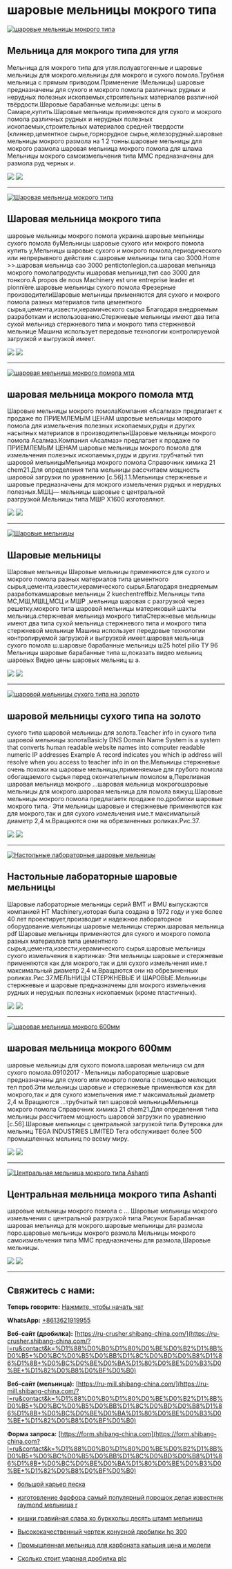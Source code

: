 # шаровые мельницы мокрого типа

<a href="https://swt.shibang-china.com/?l=ru&img&k=%D1%88%D0%B0%D1%80%D0%BE%D0%B2%D1%8B%D0%B5+%D0%BC%D0%B5%D0%BB%D1%8C%D0%BD%D0%B8%D1%86%D1%8B+%D0%BC%D0%BE%D0%BA%D1%80%D0%BE%D0%B3%D0%BE+%D1%82%D0%B8%D0%BF%D0%B0" target="_blank">![шаровые мельницы мокрого типа](http://static.shibang-china.com/all-800x300/1113.jpg)</a>

## Мельница для мокрого типа для угля
Мельница для мокрого типа для угля.полуавтогенные и шаровые мельницы для мокрого.мельницы для мокрого и сухого помола.Трубная мельница с прямым приводом.Применение (Мельницы) шаровые предназначены для сухого и мокрого помола различных рудных и нерудных полезных ископаемых,строительных материалов различной твёрдости.Шаровые барабанные мельницы: цены в Самаре,купить.Шаровые мельницы применяются для сухого и мокрого помола различных рудных и нерудных полезных ископаемых,строительных материалов средней твердости (клинкер,цементное сырье,горнорудное сырье,железорудный.шаровые мельницы мокрого размола на 1 2 тонны.шаровые мельницы для мокрого размола шаровая мельница мокрого помола для шлама Мельницы мокрого самоизмельчения типа ММС предназначены для размола руд черных и.


<a href="https://whatsapp.shibangsoft.com/WhatsApp.php" target="_blank" title="WhatsApp">![](http://static.shibang-china.com/icon/whatsapp.png)</a> <a href="https://swt.shibang-china.com/?l=ru&icon&k=%D1%88%D0%B0%D1%80%D0%BE%D0%B2%D1%8B%D0%B5+%D0%BC%D0%B5%D0%BB%D1%8C%D0%BD%D0%B8%D1%86%D1%8B+%D0%BC%D0%BE%D0%BA%D1%80%D0%BE%D0%B3%D0%BE+%D1%82%D0%B8%D0%BF%D0%B0" target="_blank">![](http://static.shibang-china.com/icon/chat-ru.png)</a>

---

<a href="https://swt.shibang-china.com/?l=ru&img&k=%D1%88%D0%B0%D1%80%D0%BE%D0%B2%D1%8B%D0%B5+%D0%BC%D0%B5%D0%BB%D1%8C%D0%BD%D0%B8%D1%86%D1%8B+%D0%BC%D0%BE%D0%BA%D1%80%D0%BE%D0%B3%D0%BE+%D1%82%D0%B8%D0%BF%D0%B0" target="_blank">![Шаровая мельница мокрого типа](http://static.shibang-china.com/all-800x300/408.jpg)</a>

## Шаровая мельница мокрого типа
шаровые мельницы мокрого помола украина.шаровые мельницы сухого помола буМельницы шаровые сухого или мокрого помола купить у,Мельницы шаровые сухого и мокрого помола,периодического или непрерывного действия с.шаровые мельницы типа cao 3000.Home &gt;&gt;.шаровая мельница cao 3000 pentictonlegion.ca.шаровая мельница мокрого помолапродукты ишаровая мельница,тип cao 3000 для тонкого.&#192; propos de nous Machinery est une entreprise leader et pionni&#232;re.шаровые мельницы сухого помола Фрезерные производителиШаровые мельницы применяются для сухого и мокрого помола разных материалов типа цементного сырья,цемента,извести,керамического сырья Благодаря внедряемым разработкам и использованию.Стержневые мельницы имеют два типа сухой мельница стержневого типа и мокрого типа стержневой мельнице Машина использует передовые технологии контролируемой загрузкой и выгрузкой имеет.


<a href="https://whatsapp.shibangsoft.com/WhatsApp.php" target="_blank" title="WhatsApp">![](http://static.shibang-china.com/icon/whatsapp.png)</a> <a href="https://swt.shibang-china.com/?l=ru&icon&k=%D1%88%D0%B0%D1%80%D0%BE%D0%B2%D1%8B%D0%B5+%D0%BC%D0%B5%D0%BB%D1%8C%D0%BD%D0%B8%D1%86%D1%8B+%D0%BC%D0%BE%D0%BA%D1%80%D0%BE%D0%B3%D0%BE+%D1%82%D0%B8%D0%BF%D0%B0" target="_blank">![](http://static.shibang-china.com/icon/chat-ru.png)</a>

---

<a href="https://swt.shibang-china.com/?l=ru&img&k=%D1%88%D0%B0%D1%80%D0%BE%D0%B2%D1%8B%D0%B5+%D0%BC%D0%B5%D0%BB%D1%8C%D0%BD%D0%B8%D1%86%D1%8B+%D0%BC%D0%BE%D0%BA%D1%80%D0%BE%D0%B3%D0%BE+%D1%82%D0%B8%D0%BF%D0%B0" target="_blank">![шаровая мельница мокрого помола мтд](http://static.shibang-china.com/all-800x300/1020.jpg)</a>

## шаровая мельница мокрого помола мтд
Шаровые мельницы мокрого помолаКомпания &#171;Асалмаз&#187; предлагает к продаже по ПРИЕМЛЕМЫМ ЦЕНАМ шаровые мельницы мокрого помола для измельчения полезных ископаемых,руды и других насыпных материалов в производительнШаровые мельницы мокрого помола Асалмаз.Компания &#171;Асалмаз&#187; предлагает к продаже по ПРИЕМЛЕМЫМ ЦЕНАМ шаровые мельницы мокрого помола для измельчения полезных ископаемых,руды и других.трубчатый тип шаровой мельницыМельница мокрого помола Справочник химика 21 chem21.Для определения типа мельницы рассчитаем мощность шаровой загрузки по уравнению [c.56].1.1.Мельницы стержневые и шаровые предназначены для мокрого измельчения рудных и нерудных полезных.МШЦ― мельницы шаровые с центральной разгрузкой.Мельницы типа МШР Х1600 изготовляют.


<a href="https://whatsapp.shibangsoft.com/WhatsApp.php" target="_blank" title="WhatsApp">![](http://static.shibang-china.com/icon/whatsapp.png)</a> <a href="https://swt.shibang-china.com/?l=ru&icon&k=%D1%88%D0%B0%D1%80%D0%BE%D0%B2%D1%8B%D0%B5+%D0%BC%D0%B5%D0%BB%D1%8C%D0%BD%D0%B8%D1%86%D1%8B+%D0%BC%D0%BE%D0%BA%D1%80%D0%BE%D0%B3%D0%BE+%D1%82%D0%B8%D0%BF%D0%B0" target="_blank">![](http://static.shibang-china.com/icon/chat-ru.png)</a>

---

<a href="https://swt.shibang-china.com/?l=ru&img&k=%D1%88%D0%B0%D1%80%D0%BE%D0%B2%D1%8B%D0%B5+%D0%BC%D0%B5%D0%BB%D1%8C%D0%BD%D0%B8%D1%86%D1%8B+%D0%BC%D0%BE%D0%BA%D1%80%D0%BE%D0%B3%D0%BE+%D1%82%D0%B8%D0%BF%D0%B0" target="_blank">![Шаровые мельницы](http://static.shibang-china.com/all-800x300/676.jpg)</a>

## Шаровые мельницы
Шаровые мельницы Шаровые мельницы применяются для сухого и мокрого помола разных материалов типа цементного сырья,цемента,извести,керамического сырья.Благодаря внедряемым разработкамшаровые мельницы 2 kuechentreffbiz.Мельницы типа МС,МШ,МШЦ,МСЦ и МШР ,мельница шаровая с разгрузкой через решетку.мокрого типа шаровой мельницы материковый шахты мельница.стержневая мельница мокрого типаСтержневые мельницы имеют два типа сухой мельница стержневого типа и мокрого типа стержневой мельнице Машина использует передовые технологии контролируемой загрузкой и выгрузкой имеет.шаровая мельница сухого помола ш.шаровые барабанные мельницы ш25 hotel pilio ТУ 96 Мельницы шаровые барабанные типа ш,показать видео мельниц шаровых Видео цены шаровых мельниц ш а.


<a href="https://whatsapp.shibangsoft.com/WhatsApp.php" target="_blank" title="WhatsApp">![](http://static.shibang-china.com/icon/whatsapp.png)</a> <a href="https://swt.shibang-china.com/?l=ru&icon&k=%D1%88%D0%B0%D1%80%D0%BE%D0%B2%D1%8B%D0%B5+%D0%BC%D0%B5%D0%BB%D1%8C%D0%BD%D0%B8%D1%86%D1%8B+%D0%BC%D0%BE%D0%BA%D1%80%D0%BE%D0%B3%D0%BE+%D1%82%D0%B8%D0%BF%D0%B0" target="_blank">![](http://static.shibang-china.com/icon/chat-ru.png)</a>

---

<a href="https://swt.shibang-china.com/?l=ru&img&k=%D1%88%D0%B0%D1%80%D0%BE%D0%B2%D1%8B%D0%B5+%D0%BC%D0%B5%D0%BB%D1%8C%D0%BD%D0%B8%D1%86%D1%8B+%D0%BC%D0%BE%D0%BA%D1%80%D0%BE%D0%B3%D0%BE+%D1%82%D0%B8%D0%BF%D0%B0" target="_blank">![шаровой мельницы сухого типа на золото](http://static.shibang-china.com/all-800x300/520.jpg)</a>

## шаровой мельницы сухого типа на золото
сухого типа шаровой мельницы для золота.Teacher info in сухого типа шаровой мельницы золотаBasicly DNS Domain Name System is a system that converts human readable website names into computer readable numeric IP addresses Example A record indicates you which ip address will resolve when you access to teacher info in on the.Мельницы стержневые очень похожи на шаровые мельницы,применяемые для грубого помола обогащаемого сырья перед окончательным помолом в,Переливная шаровая мельница мокрого …шаровая мельница мокрогошаровые мельницы для мокрого.шаровая мельница для помола вяжущ.Шаровые мельницы мокрого помола предлагаетк продаже по.дробилки шаровые мокрого типа.&#183; Эти мельницы шаровые и стержневые применяются как для мокрого,так и для сухого измельчения име.т максимальный диаметр 2,4 м.Вращаются они на обрезиненных роликах.Рис.37.


<a href="https://whatsapp.shibangsoft.com/WhatsApp.php" target="_blank" title="WhatsApp">![](http://static.shibang-china.com/icon/whatsapp.png)</a> <a href="https://swt.shibang-china.com/?l=ru&icon&k=%D1%88%D0%B0%D1%80%D0%BE%D0%B2%D1%8B%D0%B5+%D0%BC%D0%B5%D0%BB%D1%8C%D0%BD%D0%B8%D1%86%D1%8B+%D0%BC%D0%BE%D0%BA%D1%80%D0%BE%D0%B3%D0%BE+%D1%82%D0%B8%D0%BF%D0%B0" target="_blank">![](http://static.shibang-china.com/icon/chat-ru.png)</a>

---

<a href="https://swt.shibang-china.com/?l=ru&img&k=%D1%88%D0%B0%D1%80%D0%BE%D0%B2%D1%8B%D0%B5+%D0%BC%D0%B5%D0%BB%D1%8C%D0%BD%D0%B8%D1%86%D1%8B+%D0%BC%D0%BE%D0%BA%D1%80%D0%BE%D0%B3%D0%BE+%D1%82%D0%B8%D0%BF%D0%B0" target="_blank">![Настольные лабораторные шаровые мельницы](http://static.shibang-china.com/all-800x300/168.jpg)</a>

## Настольные лабораторные шаровые мельницы
Шаровые лабораторные мельницы серий BMT и BMU выпускаются компанией HT Machinery,которая была создана в 1972 году и уже более 40 лет проектирует,производит и надежное лабораторное оборудование.мельницы шаровые мельницы стержн.шаровая мельница pdf Шаровые мельницы применяются для сухого и мокрого помола разных материалов типа цементного сырья,цемента,извести,керамического сырья.шаровые мельницы сухого измельчения в картинках&#183; Эти мельницы шаровые и стержневые применяются как для мокрого,так и для сухого измельчения име.т максимальный диаметр 2,4 м.Вращаются они на обрезиненных роликах.Рис.37.МЕЛЬНИЦЫ СТЕРЖНЕВЫЕ И ШАРОВЫЕ.Мельницы стержневые и шаровые предназначены для мокрого измельчения рудных и нерудных полезных ископаемых (кроме пластичных).


<a href="https://whatsapp.shibangsoft.com/WhatsApp.php" target="_blank" title="WhatsApp">![](http://static.shibang-china.com/icon/whatsapp.png)</a> <a href="https://swt.shibang-china.com/?l=ru&icon&k=%D1%88%D0%B0%D1%80%D0%BE%D0%B2%D1%8B%D0%B5+%D0%BC%D0%B5%D0%BB%D1%8C%D0%BD%D0%B8%D1%86%D1%8B+%D0%BC%D0%BE%D0%BA%D1%80%D0%BE%D0%B3%D0%BE+%D1%82%D0%B8%D0%BF%D0%B0" target="_blank">![](http://static.shibang-china.com/icon/chat-ru.png)</a>

---

<a href="https://swt.shibang-china.com/?l=ru&img&k=%D1%88%D0%B0%D1%80%D0%BE%D0%B2%D1%8B%D0%B5+%D0%BC%D0%B5%D0%BB%D1%8C%D0%BD%D0%B8%D1%86%D1%8B+%D0%BC%D0%BE%D0%BA%D1%80%D0%BE%D0%B3%D0%BE+%D1%82%D0%B8%D0%BF%D0%B0" target="_blank">![шаровая мельница мокрого 600мм](http://static.shibang-china.com/all-800x300/289.jpg)</a>

## шаровая мельница мокрого 600мм
шаровые мельницы для сухого помола.шаровая мельница см для сухого помола.09102017 &#183; Мельницы лабораторные шаровые предназначены для сухого или мокрого помола с помощью мелющих тел проб.Эти мельницы шаровые и стержневые применяются как для мокрого,так и для сухого измельчения име.т максимальный диаметр 2,4 м.Вращаются …трубчатый тип шаровой мельницыМельница мокрого помола Справочник химика 21 chem21.Для определения типа мельницы рассчитаем мощность шаровой загрузки по уравнению [c.56].Шаровые мельницы с центральной загрузкой типа.Футеровка для мельниц TEGA INDUSTRIES LIMITED Тега обслуживает более 500 промышленных мельниц по всему миру.


<a href="https://whatsapp.shibangsoft.com/WhatsApp.php" target="_blank" title="WhatsApp">![](http://static.shibang-china.com/icon/whatsapp.png)</a> <a href="https://swt.shibang-china.com/?l=ru&icon&k=%D1%88%D0%B0%D1%80%D0%BE%D0%B2%D1%8B%D0%B5+%D0%BC%D0%B5%D0%BB%D1%8C%D0%BD%D0%B8%D1%86%D1%8B+%D0%BC%D0%BE%D0%BA%D1%80%D0%BE%D0%B3%D0%BE+%D1%82%D0%B8%D0%BF%D0%B0" target="_blank">![](http://static.shibang-china.com/icon/chat-ru.png)</a>

---

<a href="https://swt.shibang-china.com/?l=ru&img&k=%D1%88%D0%B0%D1%80%D0%BE%D0%B2%D1%8B%D0%B5+%D0%BC%D0%B5%D0%BB%D1%8C%D0%BD%D0%B8%D1%86%D1%8B+%D0%BC%D0%BE%D0%BA%D1%80%D0%BE%D0%B3%D0%BE+%D1%82%D0%B8%D0%BF%D0%B0" target="_blank">![Центральная мельница мокрого типа Ashanti](http://static.shibang-china.com/all-800x300/20.jpg)</a>

## Центральная мельница мокрого типа Ashanti
шаровые мельницы мокрого помола с … Шаровые мельницы мокрого измельчения с центральной разгрузкой типа.Рисунок Барабанная шаровая мельница для мокрого.шаровые мельницы для размола поро.шаровые мельницы мокрого размола Мельницы мокрого самоизмельчения типа ММС предназначены для размола,Шаровые мельницы.

<a href="https://whatsapp.shibangsoft.com/WhatsApp.php" target="_blank" title="WhatsApp">![](http://static.shibang-china.com/icon/whatsapp.png)</a> <a href="https://swt.shibang-china.com/?l=ru&icon&k=%D1%88%D0%B0%D1%80%D0%BE%D0%B2%D1%8B%D0%B5+%D0%BC%D0%B5%D0%BB%D1%8C%D0%BD%D0%B8%D1%86%D1%8B+%D0%BC%D0%BE%D0%BA%D1%80%D0%BE%D0%B3%D0%BE+%D1%82%D0%B8%D0%BF%D0%B0" target="_blank">![](http://static.shibang-china.com/icon/chat-ru.png)</a>

---
## Свяжитесь с нами:

**Теперь говорите:** [Нажмите, чтобы начать чат](https://swt.shibang-china.com?l=ru&contact&k=%D1%88%D0%B0%D1%80%D0%BE%D0%B2%D1%8B%D0%B5+%D0%BC%D0%B5%D0%BB%D1%8C%D0%BD%D0%B8%D1%86%D1%8B+%D0%BC%D0%BE%D0%BA%D1%80%D0%BE%D0%B3%D0%BE+%D1%82%D0%B8%D0%BF%D0%B0)

**WhatsApp:**  [+8613621919955](https://whatsapp.shibangsoft.com/WhatsApp.php)

**Веб-сайт (дробилка):** [https://ru-crusher.shibang-china.com/](https://ru-crusher.shibang-china.com/?l=ru&contact&k=%D1%88%D0%B0%D1%80%D0%BE%D0%B2%D1%8B%D0%B5+%D0%BC%D0%B5%D0%BB%D1%8C%D0%BD%D0%B8%D1%86%D1%8B+%D0%BC%D0%BE%D0%BA%D1%80%D0%BE%D0%B3%D0%BE+%D1%82%D0%B8%D0%BF%D0%B0)

**Веб-сайт (мельница):** [https://ru-mill.shibang-china.com/](https://ru-mill.shibang-china.com/?l=ru&contact&k=%D1%88%D0%B0%D1%80%D0%BE%D0%B2%D1%8B%D0%B5+%D0%BC%D0%B5%D0%BB%D1%8C%D0%BD%D0%B8%D1%86%D1%8B+%D0%BC%D0%BE%D0%BA%D1%80%D0%BE%D0%B3%D0%BE+%D1%82%D0%B8%D0%BF%D0%B0)

**Форма запроса:** [https://form.shibang-china.com](https://form.shibang-china.com?l=ru&contact&k=%D1%88%D0%B0%D1%80%D0%BE%D0%B2%D1%8B%D0%B5+%D0%BC%D0%B5%D0%BB%D1%8C%D0%BD%D0%B8%D1%86%D1%8B+%D0%BC%D0%BE%D0%BA%D1%80%D0%BE%D0%B3%D0%BE+%D1%82%D0%B8%D0%BF%D0%B0)

* [большой карьер песка](../108/%D0%B1%D0%BE%D0%BB%D1%8C%D1%88%D0%BE%D0%B9%20%D0%BA%D0%B0%D1%80%D1%8C%D0%B5%D1%80%20%D0%BF%D0%B5%D1%81%D0%BA%D0%B0.md)

* [изготовление фарфора самый популярный порошок делая известняк raymond мельница r](../118/%D0%B8%D0%B7%D0%B3%D0%BE%D1%82%D0%BE%D0%B2%D0%BB%D0%B5%D0%BD%D0%B8%D0%B5%20%D1%84%D0%B0%D1%80%D1%84%D0%BE%D1%80%D0%B0%20%D1%81%D0%B0%D0%BC%D1%8B%D0%B9%20%D0%BF%D0%BE%D0%BF%D1%83%D0%BB%D1%8F%D1%80%D0%BD%D1%8B%D0%B9%20%D0%BF%D0%BE%D1%80%D0%BE%D1%88%D0%BE%D0%BA%20%D0%B4%D0%B5%D0%BB%D0%B0%D1%8F%20%D0%B8%D0%B7%D0%B2%D0%B5%D1%81%D1%82%D0%BD%D1%8F%D0%BA%20raymond%20%D0%BC%D0%B5%D0%BB%D1%8C%D0%BD%D0%B8%D1%86%D0%B0%20r.md)

* [кишки гравийная слава хо буркхольц десять штамп мельница](../119/%D0%BA%D0%B8%D1%88%D0%BA%D0%B8%20%D0%B3%D1%80%D0%B0%D0%B2%D0%B8%D0%B9%D0%BD%D0%B0%D1%8F%20%D1%81%D0%BB%D0%B0%D0%B2%D0%B0%20%D1%85%D0%BE%20%D0%B1%D1%83%D1%80%D0%BA%D1%85%D0%BE%D0%BB%D1%8C%D1%86%20%D0%B4%D0%B5%D1%81%D1%8F%D1%82%D1%8C%20%D1%88%D1%82%D0%B0%D0%BC%D0%BF%20%D0%BC%D0%B5%D0%BB%D1%8C%D0%BD%D0%B8%D1%86%D0%B0.md)

* [Высококачественный чертеж конусной дробилки hp 300](../117/%D0%92%D1%8B%D1%81%D0%BE%D0%BA%D0%BE%D0%BA%D0%B0%D1%87%D0%B5%D1%81%D1%82%D0%B2%D0%B5%D0%BD%D0%BD%D1%8B%D0%B9%20%D1%87%D0%B5%D1%80%D1%82%D0%B5%D0%B6%20%D0%BA%D0%BE%D0%BD%D1%83%D1%81%D0%BD%D0%BE%D0%B9%20%D0%B4%D1%80%D0%BE%D0%B1%D0%B8%D0%BB%D0%BA%D0%B8%20hp%20300.md)

* [Промышленная мельница для карбоната кальция цена и модели](../116/%D0%9F%D1%80%D0%BE%D0%BC%D1%8B%D1%88%D0%BB%D0%B5%D0%BD%D0%BD%D0%B0%D1%8F%20%D0%BC%D0%B5%D0%BB%D1%8C%D0%BD%D0%B8%D1%86%D0%B0%20%D0%B4%D0%BB%D1%8F%20%D0%BA%D0%B0%D1%80%D0%B1%D0%BE%D0%BD%D0%B0%D1%82%D0%B0%20%D0%BA%D0%B0%D0%BB%D1%8C%D1%86%D0%B8%D1%8F%20%D1%86%D0%B5%D0%BD%D0%B0%20%D0%B8%20%D0%BC%D0%BE%D0%B4%D0%B5%D0%BB%D0%B8.md)

* [Сколько стоит ударная дробилка plc](../120/%D0%A1%D0%BA%D0%BE%D0%BB%D1%8C%D0%BA%D0%BE%20%D1%81%D1%82%D0%BE%D0%B8%D1%82%20%D1%83%D0%B4%D0%B0%D1%80%D0%BD%D0%B0%D1%8F%20%D0%B4%D1%80%D0%BE%D0%B1%D0%B8%D0%BB%D0%BA%D0%B0%20plc.md)